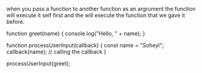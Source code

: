 when you pass a function to another function as an argrument the function will execute it self first and the will execute the function that we gave it before.

function greet(name) {
  console.log("Hello, " + name);
}

function processUserInput(callback) {
  const name = "Soheyl";
  callback(name); // calling the callback
}

processUserInput(greet);